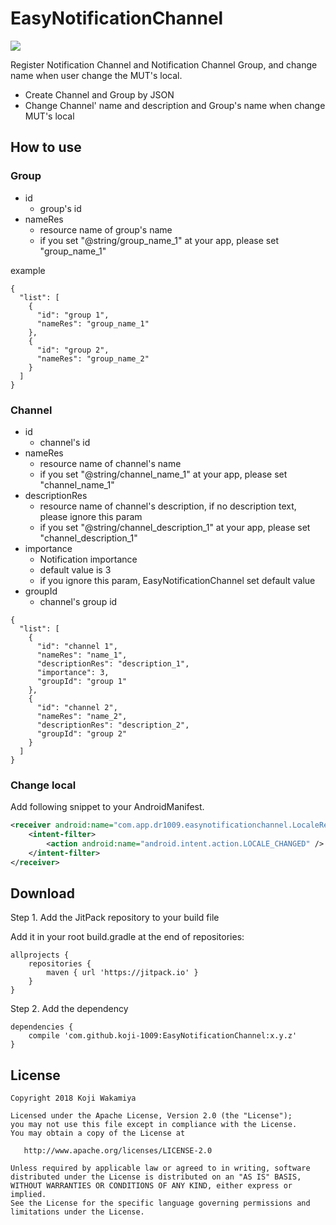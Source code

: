 # EasyNotificationChannel

[![](https://jitpack.io/v/koji-1009/EasyNotificationChannel.svg)](https://jitpack.io/#koji-1009/EasyNotificationChannel)

Register Notification Channel and Notification Channel Group, and change name when user change the MUT's local.

- Create Channel and Group by JSON
- Change Channel' name and description and Group's name when change MUT's local

## How to use

### Group

- id
  - group's id
- nameRes
  - resource name of group's name
  - if you set "@string/group_name_1" at your app, please set "group_name_1"
  
example

```json:Group
{
  "list": [
    {
      "id": "group 1",
      "nameRes": "group_name_1"
    },
    {
      "id": "group 2",
      "nameRes": "group_name_2"
    }
  ]
}
```

### Channel

- id
  - channel's id
- nameRes
  - resource name of channel's name
  - if you set "@string/channel_name_1" at your app, please set "channel_name_1"
- descriptionRes
  - resource name of channel's description, if no description text, please ignore this param
  - if you set "@string/channel_description_1" at your app, please set "channel_description_1"
- importance
  - Notification importance
  - default value is 3
  - if you ignore this param, EasyNotificationChannel set default value
- groupId
  - channel's group id

```json:Channel
{
  "list": [
    {
      "id": "channel 1",
      "nameRes": "name_1",
      "descriptionRes": "description_1",
      "importance": 3,
      "groupId": "group 1"
    },
    {
      "id": "channel 2",
      "nameRes": "name_2",
      "descriptionRes": "description_2",
      "groupId": "group 2"
    }
  ]
}
```

### Change local

Add following snippet to your AndroidManifest.

```xml:AndroidManifest.xml
<receiver android:name="com.app.dr1009.easynotificationchannel.LocaleReceiver">
    <intent-filter>
        <action android:name="android.intent.action.LOCALE_CHANGED" />
    </intent-filter>
</receiver>
```

## Download

Step 1. Add the JitPack repository to your build file

Add it in your root build.gradle at the end of repositories:

```groovy:root
allprojects {
    repositories {
        maven { url 'https://jitpack.io' }
    }
}
```

Step 2. Add the dependency
```groovy:app
dependencies {
    compile 'com.github.koji-1009:EasyNotificationChannel:x.y.z'
}
```

## License

    Copyright 2018 Koji Wakamiya

    Licensed under the Apache License, Version 2.0 (the "License");
    you may not use this file except in compliance with the License.
    You may obtain a copy of the License at

       http://www.apache.org/licenses/LICENSE-2.0

    Unless required by applicable law or agreed to in writing, software
    distributed under the License is distributed on an "AS IS" BASIS,
    WITHOUT WARRANTIES OR CONDITIONS OF ANY KIND, either express or implied.
    See the License for the specific language governing permissions and
    limitations under the License.



